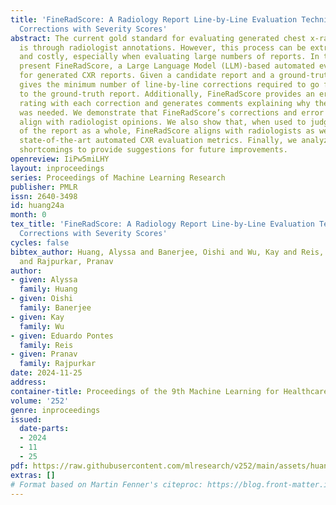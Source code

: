 ```yaml
---
title: 'FineRadScore: A Radiology Report Line-by-Line Evaluation Technique Generating
  Corrections with Severity Scores'
abstract: The current gold standard for evaluating generated chest x-ray (CXR) reports
  is through radiologist annotations. However, this process can be extremely time-consuming
  and costly, especially when evaluating large numbers of reports. In this work, we
  present FineRadScore, a Large Language Model (LLM)-based automated evaluation metric
  for generated CXR reports. Given a candidate report and a ground-truth report, FineRadScore
  gives the minimum number of line-by-line corrections required to go from the candidate
  to the ground-truth report. Additionally, FineRadScore provides an error severity
  rating with each correction and generates comments explaining why the correction
  was needed. We demonstrate that FineRadScore’s corrections and error severity scores
  align with radiologist opinions. We also show that, when used to judge the quality
  of the report as a whole, FineRadScore aligns with radiologists as well as current
  state-of-the-art automated CXR evaluation metrics. Finally, we analyze FineRadScore’s
  shortcomings to provide suggestions for future improvements.
openreview: IiPw5miLHY
layout: inproceedings
series: Proceedings of Machine Learning Research
publisher: PMLR
issn: 2640-3498
id: huang24a
month: 0
tex_title: 'FineRadScore: A Radiology Report Line-by-Line Evaluation Technique Generating
  Corrections with Severity Scores'
cycles: false
bibtex_author: Huang, Alyssa and Banerjee, Oishi and Wu, Kay and Reis, Eduardo Pontes
  and Rajpurkar, Pranav
author:
- given: Alyssa
  family: Huang
- given: Oishi
  family: Banerjee
- given: Kay
  family: Wu
- given: Eduardo Pontes
  family: Reis
- given: Pranav
  family: Rajpurkar
date: 2024-11-25
address:
container-title: Proceedings of the 9th Machine Learning for Healthcare Conference
volume: '252'
genre: inproceedings
issued:
  date-parts:
  - 2024
  - 11
  - 25
pdf: https://raw.githubusercontent.com/mlresearch/v252/main/assets/huang24a/huang24a.pdf
extras: []
# Format based on Martin Fenner's citeproc: https://blog.front-matter.io/posts/citeproc-yaml-for-bibliographies/
---
```

